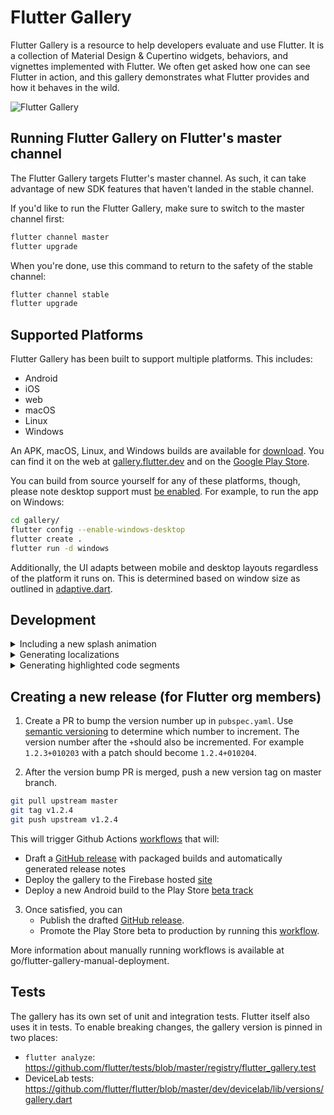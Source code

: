 # Flutter Gallery

Flutter Gallery is a resource to help developers evaluate and use Flutter.
It is a collection of Material Design & Cupertino widgets, behaviors, and vignettes
implemented with Flutter. We often get asked how one can see Flutter in action,
and this gallery demonstrates what Flutter provides and how it behaves in the
wild.

![Flutter Gallery](https://user-images.githubusercontent.com/6655696/73928238-0d7fcc80-48d3-11ea-8a7e-ea7dc5d6e713.png)

## Running Flutter Gallery on Flutter's master channel

The Flutter Gallery targets Flutter's master channel. As such, it can take advantage
of new SDK features that haven't landed in the stable channel.

If you'd like to run the Flutter Gallery, make sure to switch to the master channel
first:

```bash
flutter channel master
flutter upgrade
```

When you're done, use this command to return to the safety of the stable
channel:

```bash
flutter channel stable
flutter upgrade
```

## Supported Platforms

Flutter Gallery has been built to support multiple platforms.
This includes:

- Android
- iOS
- web
- macOS
- Linux
- Windows

An APK, macOS, Linux, and Windows builds are available for [download](https://github.com/flutter/gallery/releases). You can find it on the web at [gallery.flutter.dev](https://gallery.flutter.dev/) and on the [Google Play Store](https://play.google.com/store/apps/details?id=io.flutter.demo.gallery).

You can build from source yourself for any of these platforms, though, please note desktop support must [be enabled](
https://github.com/flutter/flutter/wiki/Desktop-shells#tooling). For
example, to run the app on Windows:

```bash
cd gallery/
flutter config --enable-windows-desktop
flutter create .
flutter run -d windows
```

Additionally, the UI adapts between mobile and desktop layouts regardless of the
platform it runs on. This is determined based on window size as outlined in
[adaptive.dart](lib/layout/adaptive.dart).


## Development

<details>
  <summary>Including a new splash animation</summary>
  
1. Convert your animation to a `.gif` file.
   Ideally, use a background color of `0xFF030303` to ensure the animation
   blends into the background of the app.

2. Add your new `.gif` file to the assets directory under
   `assets/splash_effects`. Ensure the name follows the format
   `splash_effect_$num.gif`. The number should be the next number after the
   current largest number in the repository.

3. Update the map `_effectDurations` in
   [splash.dart](lib/pages/splash.dart) to include the number of the
   new `.gif` as well as its estimated duration. The duration is used to
   determine how long to display the splash animation at launch.
</details>

<details>
  <summary>Generating localizations</summary>
   
If this is the first time building the Flutter Gallery, the localized
code will not be present in the project directory. However, after running
the application for the first time, a synthetic package will be generated
containing the app's localizations through importing
`package:flutter_gen/gen_l10n/`.

See separate [README](lib/l10n/README.md) for more details.
</details>

<details>
  <summary>Generating highlighted code segments</summary>
   
```bash
flutter pub get
flutter pub run grinder update-code-segments
```
See separate [README](tool/codeviewer_cli/README.md) for
more details.
</details>

## Creating a new release (for Flutter org members)

1. Create a PR to bump the version number up in `pubspec.yaml`. Use [semantic versioning](https://semver.org/) to determine
   which number to increment. The version number after the `+`should also be incremented. For example `1.2.3+010203`
   with a patch should become `1.2.4+010204`.

2. After the version bump PR is merged, push a new version tag on master branch. 
```bash
git pull upstream master
git tag v1.2.4
git push upstream v1.2.4
```

   This will trigger Github Actions [workflows](https://github.com/flutter/gallery/actions/workflows) that will:
   * Draft a [GitHub release]((https://github.com/flutter/gallery/releases)) with packaged builds and automatically generated release notes
   * Deploy the gallery to the Firebase hosted [site](https://gallery.flutter.dev)
   * Deploy a new Android build to the Play Store [beta track](https://play.google.com/apps/testing/io.flutter.demo.gallery)

3. Once satisfied, you can
    * Publish the drafted [GitHub release](https://github.com/flutter/gallery/releases).
    * Promote the Play Store beta to production by running this [workflow](https://github.com/flutter/gallery/actions/workflows/deploy_play_store.yml).

More information about manually running workflows is available at go/flutter-gallery-manual-deployment.

## Tests

The gallery has its own set of unit and integration tests. Flutter itself also uses it in tests. To enable breaking changes, the gallery version is pinned in two places:
* `flutter analyze`: https://github.com/flutter/tests/blob/master/registry/flutter_gallery.test
* DeviceLab tests: https://github.com/flutter/flutter/blob/master/dev/devicelab/lib/versions/gallery.dart
